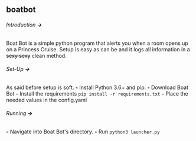 ## boatbot
###### Introduction **->**
Boat Bot is a simple python program that alerts you when a room opens up on a Princess Cruise. Setup is easy as can be and it logs all information in a ~~sexy sexy~~ clean method. 

###### Set-Up **->**
As said before setup is soft. 
**-** Install Python 3.6+ and pip. 
**-** Download Boat Bot 
**-** Install the requirements `pip install -r requirements.txt`
**-** Place the needed values in the config.yaml 

###### Running **->**
**-** Navigate into Boat Bot's directory.
**-** Run `python3 launcher.py`
